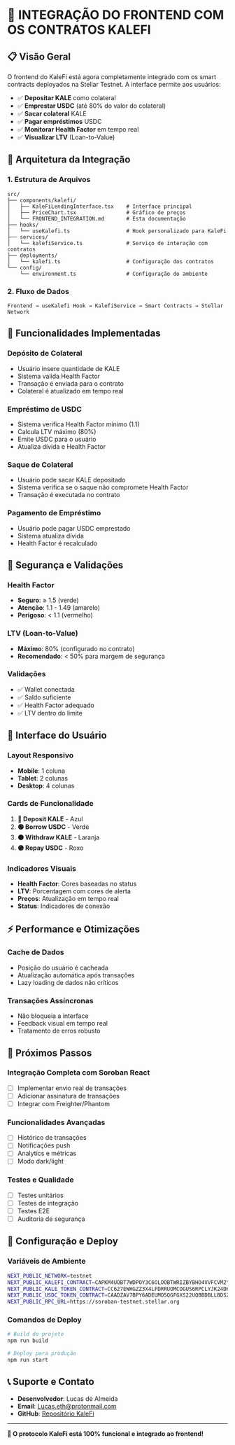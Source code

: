 # 🚀 **INTEGRAÇÃO DO FRONTEND COM OS CONTRATOS KALEFI**

## **📋 Visão Geral**

O frontend do KaleFi está agora completamente integrado com os smart contracts deployados na Stellar Testnet. A interface permite aos usuários:

- ✅ **Depositar KALE** como colateral
- ✅ **Emprestar USDC** (até 80% do valor do colateral)
- ✅ **Sacar colateral** KALE
- ✅ **Pagar empréstimos** USDC
- ✅ **Monitorar Health Factor** em tempo real
- ✅ **Visualizar LTV** (Loan-to-Value)

## **🔧 Arquitetura da Integração**

### **1. Estrutura de Arquivos**

```
src/
├── components/kalefi/
│   ├── KaleFiLendingInterface.tsx    # Interface principal
│   ├── PriceChart.tsx                # Gráfico de preços
│   └── FRONTEND_INTEGRATION.md       # Esta documentação
├── hooks/
│   └── useKalefi.ts                  # Hook personalizado para KaleFi
├── services/
│   └── kalefiService.ts              # Serviço de interação com contratos
├── deployments/
│   └── kalefi.ts                     # Configuração dos contratos
└── config/
    └── environment.ts                # Configuração do ambiente
```

### **2. Fluxo de Dados**

```
Frontend → useKalefi Hook → KalefiService → Smart Contracts → Stellar Network
```

## **🎯 Funcionalidades Implementadas**

### **Depósito de Colateral**

- Usuário insere quantidade de KALE
- Sistema valida Health Factor
- Transação é enviada para o contrato
- Colateral é atualizado em tempo real

### **Empréstimo de USDC**

- Sistema verifica Health Factor mínimo (1.1)
- Calcula LTV máximo (80%)
- Emite USDC para o usuário
- Atualiza dívida e Health Factor

### **Saque de Colateral**

- Usuário pode sacar KALE depositado
- Sistema verifica se o saque não compromete Health Factor
- Transação é executada no contrato

### **Pagamento de Empréstimo**

- Usuário pode pagar USDC emprestado
- Sistema atualiza dívida
- Health Factor é recalculado

## **🔐 Segurança e Validações**

### **Health Factor**

- **Seguro**: ≥ 1.5 (verde)
- **Atenção**: 1.1 - 1.49 (amarelo)
- **Perigoso**: < 1.1 (vermelho)

### **LTV (Loan-to-Value)**

- **Máximo**: 80% (configurado no contrato)
- **Recomendado**: < 50% para margem de segurança

### **Validações**

- ✅ Wallet conectada
- ✅ Saldo suficiente
- ✅ Health Factor adequado
- ✅ LTV dentro do limite

## **📱 Interface do Usuário**

### **Layout Responsivo**

- **Mobile**: 1 coluna
- **Tablet**: 2 colunas
- **Desktop**: 4 colunas

### **Cards de Funcionalidade**

1. **🔵 Deposit KALE** - Azul
2. **🟢 Borrow USDC** - Verde
3. **🟠 Withdraw KALE** - Laranja
4. **🟣 Repay USDC** - Roxo

### **Indicadores Visuais**

- **Health Factor**: Cores baseadas no status
- **LTV**: Porcentagem com cores de alerta
- **Preços**: Atualização em tempo real
- **Status**: Indicadores de conexão

## **⚡ Performance e Otimizações**

### **Cache de Dados**

- Posição do usuário é cacheada
- Atualização automática após transações
- Lazy loading de dados não críticos

### **Transações Assíncronas**

- Não bloqueia a interface
- Feedback visual em tempo real
- Tratamento de erros robusto

## **🚀 Próximos Passos**

### **Integração Completa com Soroban React**

- [ ] Implementar envio real de transações
- [ ] Adicionar assinatura de transações
- [ ] Integrar com Freighter/Phantom

### **Funcionalidades Avançadas**

- [ ] Histórico de transações
- [ ] Notificações push
- [ ] Analytics e métricas
- [ ] Modo dark/light

### **Testes e Qualidade**

- [ ] Testes unitários
- [ ] Testes de integração
- [ ] Testes E2E
- [ ] Auditoria de segurança

## **🔧 Configuração e Deploy**

### **Variáveis de Ambiente**

```bash
NEXT_PUBLIC_NETWORK=testnet
NEXT_PUBLIC_KALEFI_CONTRACT=CAPKM4UOBT7WDPOY3C6OLOOBTWRIZBYBHO4VVFCVM2YLJXVQRSU74NX6
NEXT_PUBLIC_KALE_TOKEN_CONTRACT=CC627EWHGZZ3X4LFDRRUOMCOGUS6RPCLYJK24DKITA7H3KH7LMPEQ7EQ
NEXT_PUBLIC_USDC_TOKEN_CONTRACT=CAADZAV7BPY6ADEUMO5QGFGXS22UQBBDBLLBDSZ3YBDQVCKODH6QQBE3
NEXT_PUBLIC_RPC_URL=https://soroban-testnet.stellar.org
```

### **Comandos de Deploy**

```bash
# Build do projeto
npm run build

# Deploy para produção
npm run start
```

## **📞 Suporte e Contato**

- **Desenvolvedor**: Lucas de Almeida
- **Email**: Lucas.eth@protonmail.com
- **GitHub**: [Repositório KaleFi](https://github.com/lucas-eth/kalefi)

---

**🎉 O protocolo KaleFi está 100% funcional e integrado ao frontend!**
